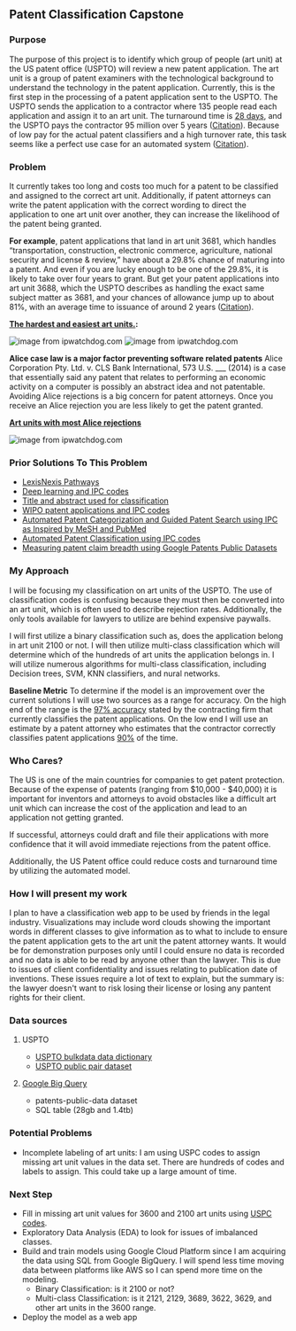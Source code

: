 ## Patent Classification Capstone

### Purpose
The purpose of this project is to identify which group of people (art unit) at the US patent office (USPTO) will review a new patent application. The art unit is a group of patent examiners with the technological background to understand the technology in the patent application. Currently, this is the first step in the processing of a patent application sent to the USPTO. The USPTO sends the application to a contractor where 135 people read each application and assign it to an art unit. The turnaround time is [28 days](https://www.serco-na.com/news/press-releases/detail/2194/serco-processes-2-millionth-patent-application-for-u-s), and the USPTO pays the contractor 95 million over 5 years ([Citation](https://www.serco-na.com/news/press-releases/detail/12520/serco-awarded-95-million-patent-classification-contract)). Because of low pay for the actual patent classifiers and a high turnover rate, this task seems like a perfect use case for an automated system ([Citation](https://www.glassdoor.com/Salary/Serco-Group-Patent-Classifier-Salaries-E10228_D_KO12,29.htm)).

### Problem
It currently takes too long and costs too much for a patent to be classified and assigned to the correct art unit. Additionally, if patent attorneys can write the patent application with the correct wording to direct the application to one art unit over another, they can increase the likelihood of the patent being granted.

**For example**, patent applications that land in art unit 3681, which handles “transportation, construction, electronic commerce, agriculture, national security and license & review,” have about a 29.8% chance of maturing into a patent.  And even if you are lucky enough to be one of the 29.8%, it is likely to take over four years to grant.  But get your patent applications into art unit 3688, which the USPTO describes as handling the exact same subject matter as 3681, and your chances of allowance jump up to about 81%, with an average time to issuance of around 2 years ([Citation](http://www.ipwatchdog.com/2016/04/14/better-way-file-patent-applications/id=68302/)).

**[The hardest and easiest art units.](http://www.ipwatchdog.com/2015/05/21/hardest-easiest-art-units/id=57864/):**

![image from ipwatchdog.com](http://www.ipwatchdog.com/wp-content/uploads/2015/05/Figure-1.png)
![image from ipwatchdog.com](http://www.ipwatchdog.com/wp-content/uploads/2015/05/Figure-2.png)

**Alice case law is a major factor preventing software related patents**
Alice Corporation Pty. Ltd. v. CLS Bank International, 573 U.S. ___ (2014) is a case that essentially said any patent that relates to performing an economic activity on a computer is possibly an abstract idea and not patentable. Avoiding Alice rejections is a big concern for patent attorneys. Once you receive an Alice rejection you are less likely to get the patent granted.

[**Art units with most Alice rejections**](http://www.ipwatchdog.com/2015/12/14/the-most-likely-art-units-for-alice-rejections/id=63829/)

![image from ipwatchdog.com](http://www.ipwatchdog.com/wp-content/uploads/2015/12/Figure-1.jpg)

### Prior Solutions To This Problem
- [LexisNexis Pathways](https://www.lexisnexisip.com/products/pathways/)
- [Deep learning and IPC codes](https://www.atlantis-press.com/php/download_paper.php?id=25866373)
- [Title and abstract used for classification](https://patinformatics.com/machine-learning-in-patent-analytics-part-2-binary-classification-for-prioritizing-search-results/)
- [WIPO patent applications and IPC codes](http://users.softlab.ntua.gr/facilities/public/AD/Text%20Categorization/Automated%20Categorization%20in%20the%20International%20Patent%20Classification.pdf)
- [Automated Patent Categorization and Guided Patent Search using IPC as Inspired by MeSH and PubMed](https://www.ncbi.nlm.nih.gov/pmc/articles/PMC3632996/)
- [Automated Patent Classification using IPC codes](http://cs229.stanford.edu/proj2011/ChristopherLinSpieckermann-AutomatedPatentClassification.pdf)
- [Measuring patent claim breadth using Google Patents Public Datasets](https://cloud.google.com/blog/products/ai-machine-learning/measuring-patent-claim-breadth-using-google-patents-public-datasets)

### My Approach
I will be focusing my classification on art units of the USPTO. The use of classification codes is confusing because they must then be converted into an art unit, which is often used to describe rejection rates. Additionally, the only tools available for lawyers to utilize are behind expensive paywalls.

I will first utilize a binary classification such as, does the application belong in art unit 2100 or not. I will then utilize multi-class classification which will determine which of the hundreds of art units the application belongs in. I will utilize numerous algorithms for multi-class classification, including Decision trees, SVM, KNN classifiers, and nural networks.

**Baseline Metric**
To determine if the model is an improvement over the current solutions I will use two sources as a range for accuracy. On the high end of the range is the [97% accuracy](https://www.serco-na.com/news/press-releases/detail/2194/serco-processes-2-millionth-patent-application-for-u-s) stated by the contracting firm that currently classifies the patent applications. On the low end I will use an estimate by a patent attorney who estimates that the contractor correctly classifies patent applications [90%](http://www.ipwatchdog.com/2014/03/11/when-uspto-classifies-an-application-incorrectly/id=48457/) of the time.

### Who Cares?
The US is one of the main countries for companies to get patent protection. Because of the expense of patents (ranging from $10,000 - $40,000) it is important for inventors and attorneys to avoid obstacles like a difficult art unit which can increase the cost of the application and lead to an application not getting granted.

If successful, attorneys could draft and file their applications with more confidence that it will avoid immediate rejections from the patent office.

Additionally, the US Patent office could reduce costs and turnaround time by utilizing the automated model. 

### How I will present my work
I plan to have a classification web app to be used by friends in the legal industry. Visualizations may include word clouds showing the important words in different classes to give information as to what to include to ensure the patent application gets to the art unit the patent attorney wants. It would be for demonstration purposes only until I could ensure no data is recorded and no data is able to be read by anyone other than the lawyer. This is due to issues of client confidentiality and issues relating to publication date of inventions. These issues require a lot of text to explain, but the summary is: the lawyer doesn't want to risk losing their license or losing any pantent rights for their client.

### Data sources
1) USPTO
	- [USPTO bulkdata data dictionary](https://bulkdata.uspto.gov/data/patent/office/actions/bigdata/2017/USPTO%20Patent%20Prosecution%20Research%20Data_Unlocking%20Office%20Action%20Traits.pdf)
	- [USPTO public pair dataset](https://www.uspto.gov/learning-and-resources/electronic-data-products/patent-examination-research-dataset-public-pair)

2) [Google Big Query](https://cloud.google.com/bigquery/)
	- patents-public-data dataset
	- SQL table (28gb and 1.4tb)
	
### Potential Problems
- Incomplete labeling of art units: I am using USPC codes to assign missing art unit values in the data set. There are hundreds of codes and labels to assign. This could take up a large amount of time.

### Next Step
- Fill in missing art unit values for 3600 and 2100 art units using [USPC codes](https://www.uspto.gov/patents-application-process/patent-search/understanding-patent-classifications/patent-classification).
- Exploratory Data Analysis (EDA) to look for issues of imbalanced classes.
- Build and train models using Google Cloud Platform since I am acquiring the data using SQL from Google BigQuery. I will spend less time moving data between platforms like AWS so I can spend more time on the modeling.
	- Binary Classification: is it 2100 or not?
	- Multi-class Classification: is it 2121, 2129, 3689, 3622, 3629, and other art units in the 3600 range.
- Deploy the model as a web app
